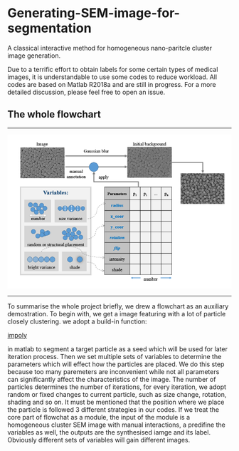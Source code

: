 # Generating-SEM-image-for-segmentation
A classical interactive method for homogeneous nano-paritcle cluster image generation.

Due to a terrific effort to obtain labels for some certain types of medical images, it is understandable to use some codes to reduce workload. All codes are based on Matlab R2018a and are still in progress. For a more detailed discussion, please feel free to open an issue.


## The whole flowchart
****
![Flowchart](https://github.com/AdamGreen95/Generating-SEM-image-for-segmentation/raw/master/20200904200408.png)
****
To summarise the whole project briefly, we drew a flowchart as an auxiliary demostration. 
To begin with, we get a image featuring with a lot of particle closely clustering. we adopt a build-in function: 
[<p>impoly</p>](https://de.mathworks.com/help/images/ref/impoly.html) 
in matlab to segment a target particle as a seed which will be used for later iteration process. Then we set multiple sets of variables to determine the parameters which will effect how the particles are placed. We do this step because too many paremeters are inconvenient while not all parameters can significantly affect the characteristics of the image. The number of particles determines the number of iterations, for every iteration, we adopt random or fixed changes to current particle, such as size change, rotation, shading and so on. It must be mentioned that the position where we place the particle is followed 3 different strategies in our codes. If we treat the core part of flowchat as a module, the input of the module is a homogeneous cluster SEM image with manual interactions, a predifine the variables as well, the outputs are the synthesised iamge and its label. Obviously different sets of variables will gain different images. 
